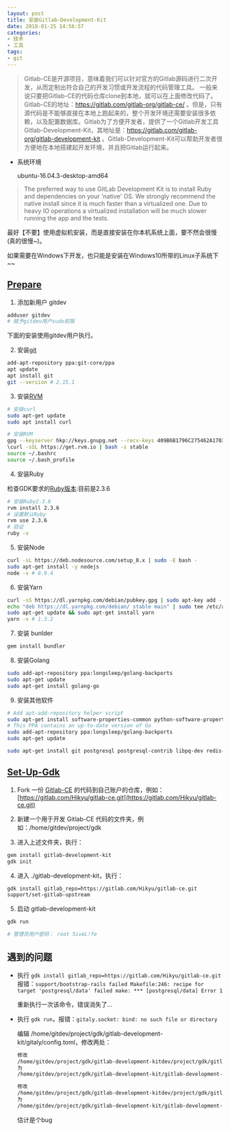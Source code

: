 ```yaml
---
layout: post
title: 安装Gitlab-Development-Kit
date: 2018-01-25 14:56:57
categories: 
- 技术
- 工具
tags: 
- git
---
```


> Gitlab-CE是开源项目，意味着我们可以针对官方的Gitlab源码进行二次开发，从而定制出符合自己的开发习惯或开发流程的代码管理工具。
> 一般来说只要把Gitlab-CE的代码仓库clone到本地，就可以在上面修改代码了。Gitlab-CE的地址：https://gitlab.com/gitlab-org/gitlab-ce/ 。但是，只有源代码是不能够直接在本地上跑起来的，整个开发环境还需要安装很多依赖，以及配置数据库。Gitlab为了方便开发者，提供了一个Gitlab开发工具Gitlab-Development-Kit，其地址是：https://gitlab.com/gitlab-org/gitlab-development-kit 。Gitlab-Development-Kit可以帮助开发者很方便地在本地搭建起开发环境，并且把Gitlab运行起来。

<!-- more -->

- 系统环境
  
  ubuntu-16.04.3-desktop-amd64

> The preferred way to use GitLab Development Kit is to install Ruby and dependencies on your 'native' OS. We strongly recommend the native install since it is much faster than a virtualized one. Due to heavy IO operations a virtualized installation will be much slower running the app and the tests.

最好【不要】使用虚拟机安装，而是直接安装在你本机系统上面，要不然会很慢(真的很慢~)。

如果需要在Windows下开发，也只能是安装在Windows10所带的Linux子系统下~~

## [Prepare](https://gitlab.com/gitlab-org/gitlab-development-kit/blob/master/doc/prepare.md)

1. 添加新用户 gitdev

```sh
adduser gitdev
# 赋予gitdev用户sudo权限
```

下面的安装使用gitdev用户执行。

2. 安装[git](https://git-scm.com/download/linux)

```sh
add-apt-repository ppa:git-core/ppa
apt update
apt install git
git --version # 2.15.1
```

3. 安装[RVM](https://rvm.io/)

```sh
# 安装curl
sudo apt-get update
sudo apt install curl

# 安装RVM
gpg --keyserver hkp://keys.gnupg.net --recv-keys 409B6B1796C275462A1703113804BB82D39DC0E3 7D2BAF1CF37B13E2069D6956105BD0E739499BDB
\curl -sSL https://get.rvm.io | bash -s stable
source ~/.bashrc
source ~/.bash_profile
```

4. 安装Ruby

检查GDK要求的[Ruby版本](https://gitlab.com/gitlab-org/gitlab-ce/blob/master/.ruby-version):目前是2.3.6

```sh
# 安装Ruby2.3.6
rvm install 2.3.6
# 设置默认Ruby
rvm use 2.3.6
# 验证
ruby -v
```

5. 安装Node

```sh
curl -sL https://deb.nodesource.com/setup_8.x | sudo -E bash -
sudo apt-get install -y nodejs
node -v # 8.9.4
```

6. 安装Yarn

```sh
curl -sS https://dl.yarnpkg.com/debian/pubkey.gpg | sudo apt-key add -
echo "deb https://dl.yarnpkg.com/debian/ stable main" | sudo tee /etc/apt/sources.list.d/yarn.list
sudo apt-get update && sudo apt-get install yarn
yarn -v # 1.3.2
```

7. 安装 bunlder

```sh
gem install bundler
```
8. 安装Golang

```sh
sudo add-apt-repository ppa:longsleep/golang-backports
sudo apt-get update
sudo apt-get install golang-go
```

9. 安装其他软件

```sh
# Add apt-add-repository helper script
sudo apt-get install software-properties-common python-software-properties
# This PPA contains an up-to-date version of Go
sudo add-apt-repository ppa:longsleep/golang-backports
sudo apt-get update

sudo apt-get install git postgresql postgresql-contrib libpq-dev redis-server libicu-dev cmake g++ libre2-dev libkrb5-dev libsqlite3-dev ed pkg-config
```

## [Set-Up-Gdk](https://gitlab.com/gitlab-org/gitlab-development-kit/blob/master/doc/set-up-gdk.md)

1. Fork 一份 [Gitlab-CE](https://gitlab.com/gitlab-org/gitlab-ce) 的代码到自己账户的仓库，例如：[https://gitlab.com/Hikyu/gitlab-ce.git](https://gitlab.com/Hikyu/gitlab-ce.git)

2. 新建一个用于开发 Gitlab-CE 代码的文件夹，例如：/home/gitdev/project/gdk

3. 进入上述文件夹，执行：

```sh
gem install gitlab-development-kit
gdk init
```

4. 进入 ./gitlab-development-kit，执行：

```sh
gdk install gitlab_repo=https://gitlab.com/Hikyu/gitlab-ce.git
support/set-gitlab-upstream
```

5. 启动 gitlab-development-kit

```sh
gdk run

# 管理员用户密码： root 5iveL!fe
```

## 遇到的问题

- 执行 `gdk install gitlab_repo=https://gitlab.com/Hikyu/gitlab-ce.git` 报错：`support/bootstrap-rails failed Makefile:246: recipe for target 'postgresql/data' failed make: *** [postgresql/data] Error 1`

  重新执行一次该命令，错误消失了...

- 执行 `gdk run`，报错：`gitaly.socket: bind: no such file or directory`

  编辑 /home/gitdev/project/gdk/gitlab-development-kit/gitaly/config.toml，修改两处：

  ```sh
  修改
  /home/gitdev/project/gdk/gitlab-development-kitdev/project/gdk/gitlab-development-kit/gitaly.socket
  为
  /home/gitdev/project/gdk/gitlab-development-kit/gitlab-development-kit/gitaly.socket

  修改
  /home/gitdev/project/gdk/gitlab-development-kitdev/project/gdk/gitlab-development-kit/gitaly/bin
  为
  /home/gitdev/project/gdk/gitlab-development-kit/gitlab-development-kit/gitaly/bin
  ```

  估计是个bug
